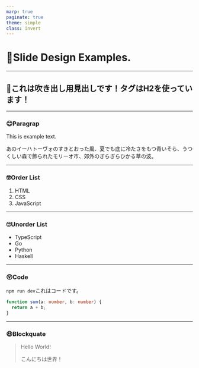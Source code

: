 ```yaml
---
marp: true
paginate: true
theme: simple
class: invert
---
```


# 🤯Slide Design Examples.

---

## 🐯これは吹き出し用見出しです！タグはH2を使っています！

---

### 😊Paragrap

This is example text.

あのイーハトーヴォのすきとおった風、夏でも底に冷たさをもつ青いそら、うつくしい森で飾られたモリーオ市、郊外のぎらぎらひかる草の波。

---

### 🤓Order List

1. HTML
2. CSS
3. JavaScript

---

### 🙄Unorder List

- TypeScript
- Go
- Python
- Haskell

---

### 😵Code

`npm run dev`これはコードです。

```ts
function sum(a: number, b: number) {
  return a + b;
}
```

---

### 😆Blockquate

> Hello World!
>
> こんにちは世界！

